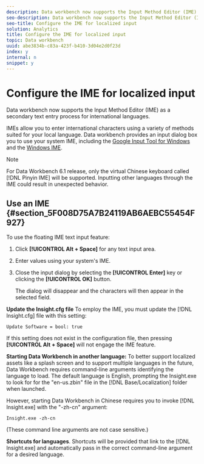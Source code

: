 ```yaml
---
description: Data workbench now supports the Input Method Editor (IME) as a secondary text entry process for international languages.
seo-description: Data workbench now supports the Input Method Editor (IME) as a secondary text entry process for international languages.
seo-title: Configure the IME for localized input
solution: Analytics
title: Configure the IME for localized input
topic: Data workbench
uuid: abe3834b-c83a-423f-b410-3d04e2d0f23d
index: y
internal: n
snippet: y
---
```


# Configure the IME for localized input

Data workbench now supports the Input Method Editor (IME) as a secondary text entry process for international languages.

IMEs allow you to enter international characters using a variety of methods suited for your local language. Data workbench provides an input dialog box you to use your system IME, including the [Google Input Tool for Windows](http://www.google.com/inputtools/windows/) and the [Windows IME](http://windows.microsoft.com/en-us/windows-8/input-method-editors-windows-8).

>[!NOTE]
>
>For Data Workbench 6.1 release, only the virtual Chinese keyboard called [!DNL Pinyin IME] will be supported. Inputting other languages through the IME could result in unexpected behavior.

## Use an IME {#section_5F008D75A7B24119AB6AEBC55454F927}

To use the floating IME text input feature:

1. Click **[!UICONTROL Alt + Space]** for any text input area. 
1. Enter values using your system's IME. 
1. Close the input dialog by selecting the **[!UICONTROL Enter]** key or clicking the **[!UICONTROL OK]** button.

   The dialog will disappear and the characters will then appear in the selected field.

**Update the Insight.cfg file** 
To employ the IME, you must update the [!DNL Insight.cfg] file with this setting:

```
Update Software = bool: true
```

If this setting does not exist in the configuration file, then pressing **[!UICONTROL Alt + Space]** will not engage the IME feature.

**Starting Data Workbench in another language:** To better support localized assets like a splash screen and to support multiple languages in the future, Data Workbench requires command-line arguments identifying the language to load. The default language is English, prompting the Insight.exe to look for for the "en-us.zbin" file in the [!DNL Base/Localization] folder when launched.

However, starting Data Workbench in Chinese requires you to invoke [!DNL Insight.exe] with the "-zh-cn" argument:

```
Insight.exe -zh-cn
```

(These command line arguments are not case sensitive.)

**Shortcuts for languages**. Shortcuts will be provided that link to the [!DNL Insight.exe] and automatically pass in the correct command-line argument for a desired language. 
